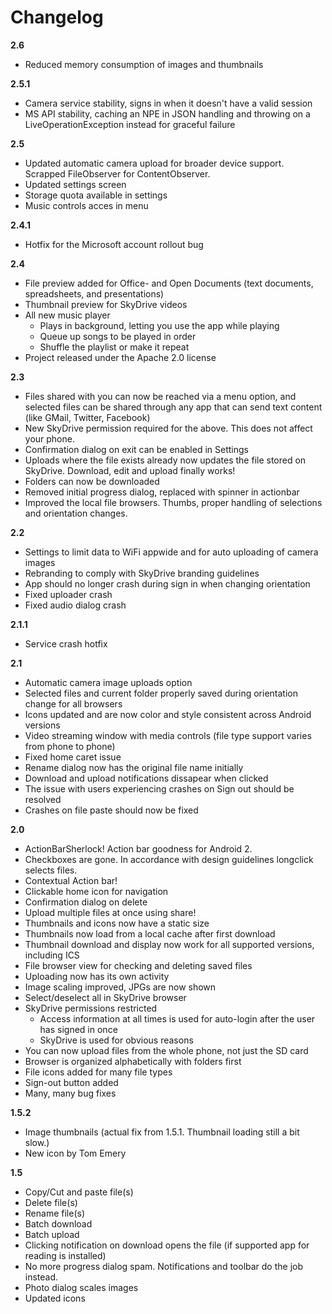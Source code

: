 Changelog
=========
**2.6**
- Reduced memory consumption of images and thumbnails

**2.5.1**
- Camera service stability, signs in when it doesn't have a valid session
- MS API stability, caching an NPE in JSON handling and throwing on a LiveOperationException instead for graceful failure

**2.5**
- Updated automatic camera upload for broader device support. Scrapped FileObserver for ContentObserver.
- Updated settings screen
- Storage quota available in settings
- Music controls acces in menu

**2.4.1**
- Hotfix for the Microsoft account rollout bug

**2.4**
- File preview added for Office- and Open Documents (text documents, spreadsheets, and presentations)
- Thumbnail preview for SkyDrive videos
- All new music player
	+ Plays in background, letting you use the app while playing
	+ Queue up songs to be played in order
	+ Shuffle the playlist or make it repeat
- Project released under the Apache 2.0 license
	
**2.3**
- Files shared with you can now be reached via a menu option, and selected files can be shared through any app that can send text content (like GMail, Twitter, Facebook)
- New SkyDrive permission required for the above. This does not affect your phone.
- Confirmation dialog on exit can be enabled in Settings
- Uploads where the file exists already now updates the file stored on SkyDrive. Download, edit and upload finally works!
- Folders can now be downloaded
- Removed initial progress dialog, replaced with spinner in actionbar
- Improved the local file browsers. Thumbs, proper handling of selections and orientation changes. 

**2.2**
- Settings to limit data to WiFi appwide and for auto uploading of camera images
- Rebranding to comply with SkyDrive branding guidelines
- App should no longer crash during sign in when changing orientation
- Fixed uploader crash
- Fixed audio dialog crash

**2.1.1**
- Service crash hotfix

**2.1**
- Automatic camera image uploads option
- Selected files and current folder properly saved during orientation change for all browsers
- Icons updated and are now color and style consistent across Android versions
- Video streaming window with media controls (file type support varies from phone to phone)
- Fixed home caret issue
- Rename dialog now has the original file name initially
- Download and upload notifications dissapear when clicked
- The issue with users experiencing crashes on Sign out should be resolved
- Crashes on file paste should now be fixed

**2.0**
- ActionBarSherlock! Action bar goodness for Android 2.
- Checkboxes are gone. In accordance with design guidelines longclick selects files.
- Contextual Action bar!
- Clickable home icon for navigation
- Confirmation dialog on delete
- Upload multiple files at once using share!
- Thumbnails and icons now have a static size
- Thumbnails now load from a local cache after first download
- Thumbnail download and display now work for all supported versions, including ICS
- File browser view for checking and deleting saved files
- Uploading now has its own activity
- Image scaling improved, JPGs are now shown
- Select/deselect all in SkyDrive browser
- SkyDrive permissions restricted
	+ Access information at all times is used for auto-login after the user has signed in once
	+ SkyDrive is used for obvious reasons
- You can now upload files from the whole phone, not just the SD card
- Browser is organized alphabetically with folders first
- File icons added for many file types
- Sign-out button added
- Many, many bug fixes


**1.5.2**
- Image thumbnails (actual fix from 1.5.1. Thumbnail loading still a bit slow.)
- New icon by Tom Emery

**1.5**
- Copy/Cut and paste file(s)
- Delete file(s)
- Rename file(s)
- Batch download
- Batch upload
- Clicking notification on download opens the file (if supported app for reading is installed)
- No more progress dialog spam. Notifications and toolbar do the job instead.
- Photo dialog scales images
- Updated icons